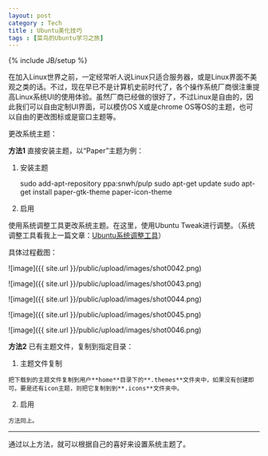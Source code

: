 ```yaml
---
layout: post
category : Tech
title : Ubuntu美化技巧
tags : [菜鸟的Ubuntu学习之旅]
---
```

{% include JB/setup %}


在加入Linux世界之前，一定经常听人说Linux只适合服务器，或是Linux界面不美观之类的话。不过，现在早已不是计算机史前时代了，各个操作系统厂商很注重提高Linux系统UI的使用体验。虽然厂商已经做的很好了，不过Linux是自由的，因此我们可以自由定制UI界面，可以模仿OS X或是chrome OS等OS的主题，也可以自由的更改图标或是窗口主题等。

更改系统主题：

**方法1**  直接安装主题，以“Paper”主题为例：

  1. 安装主题
  
     sudo add-apt-repository ppa:snwh/pulp
     sudo apt-get update
     sudo apt-get install paper-gtk-theme paper-icon-theme
		
  2. 启用
  
   使用系统调整工具更改系统主题。在这里，使用Ubuntu Tweak进行调整。（系统调整工具看我上一篇文章：[Ubuntu系统调整工具]()）
    
   具体过程截图：
    
   ![image]({{ site.url }}/public/upload/images/shot0042.png)
    
   ![image]({{ site.url }}/public/upload/images/shot0043.png)
    
   ![image]({{ site.url }}/public/upload/images/shot0044.png)
    
   ![image]({{ site.url }}/public/upload/images/shot0045.png)
    
   ![image]({{ site.url }}/public/upload/images/shot0046.png)

**方法2** 已有主题文件，复制到指定目录：

  1. 主题文件复制
  
    把下载到的主题文件复制到用户**home**目录下的**.themes**文件夹中，如果没有创建即可。要是还有icon主题，则把它复制到到**.icons**文件夹中。
    
  2. 启用
  
    方法同上。
    
---

通过以上方法，就可以根据自己的喜好来设置系统主题了。